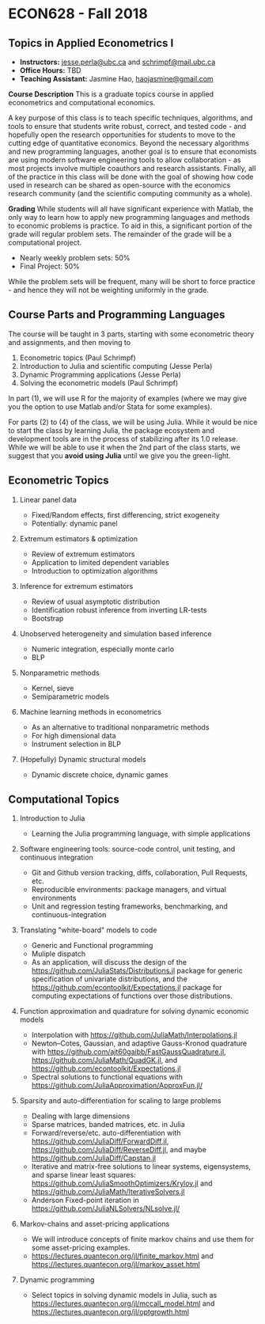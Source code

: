 # ECON628 - Fall 2018

## Topics in Applied Econometrics I



- **Instructors:** jesse.perla@ubc.ca and schrimpf@mail.ubc.ca
- **Office Hours:** TBD
- **Teaching Assistant:** Jasmine Hao, haojasmine@gmail.com

**Course Description**
This is a graduate topics course in applied econometrics and computational economics.


A key purpose of this class is to teach specific techniques, algorithms, and tools to ensure that students write robust, correct, and tested code - and hopefully open the research opportunities for students to move to the cutting edge of quantitative economics.  Beyond the necessary algorithms and new programming languages, another goal is to ensure that economists are using modern software engineering tools to allow collaboration -  as most projects involve multiple coauthors and research assistants.  Finally, all of the practice in this class will be done with the goal of showing how code used in research can be shared as open-source with the economics research community (and the scientific computing community as a whole).

**Grading**
While students will all have significant experience with Matlab, the only way to learn how to apply new programming languages and methods to economic problems is practice.  To aid in this, a significant portion of the grade will regular problem sets.  The remainder of the grade will be a computational project.

- Nearly weekly problem sets: 50%
- Final Project: 50%

While the problem sets will be frequent, many will be short to force practice - and hence they will not be weighting uniformly in the grade.

## Course Parts and Programming Languages

The course will be taught in 3 parts, starting with some econometric theory and assignments, and then moving to 
1. Econometric topics (Paul Schrimpf)
2. Introduction to Julia and scientific computing (Jesse Perla)
3. Dynamic Programming applications (Jesse Perla)
4. Solving the econometric models (Paul Schrimpf)

In part (1), we will use R for the majority of examples (where we may give you the option to use Matlab and/or Stata for some examples).

For parts (2) to (4) of the class, we will be using Julia.  While it would be nice to start the class by learning Julia, the package ecosystem and development tools are in the process of stabilizing after its 1.0 release.  While we will be able to use it when the 2nd part of the class starts, we suggest that you **avoid using Julia** until we give you the green-light.


## Econometric Topics

1. Linear panel data
     - Fixed/Random effects, first differencing, strict exogeneity
     - Potentially: dynamic panel

2. Extremum estimators & optimization
     - Review of extremum estimators 
     - Application to limited dependent variables
     - Introduction to optimization algorithms
       
3. Inference for extremum estimators
     - Review of usual asymptotic distribution
     - Identification robust inference from inverting LR-tests
     - Bootstrap
       
4. Unobserved heterogeneity and simulation based inference
     - Numeric integration, especially monte carlo
     - BLP
       
5. Nonparametric methods
     - Kernel, sieve
     - Semiparametric models
       
6. Machine learning methods in econometrics
     - As an alternative to traditional nonparametric methods      
     - For high dimensional data 
     - Instrument selection in BLP
       
7. (Hopefully) Dynamic structural models 
     - Dynamic discrete choice, dynamic games
     
## Computational Topics

1. Introduction to Julia 
   - Learning the Julia programming language, with simple applications
  
2. Software engineering tools: source-code control, unit testing, and continuous integration
   - Git and Github version tracking, diffs, collaboration, Pull Requests, etc.
    - Reproducible environments: package managers, and virtual environments
    - Unit and regression testing frameworks, benchmarking, and continuous-integration
3. Translating "white-board" models to code
   - Generic and Functional programming
   - Muliple dispatch
   - As an application, will discuss the design of the https://github.com/JuliaStats/Distributions.jl package for generic specification of univariate distributions, and the https://github.com/econtoolkit/Expectations.jl package for computing expectations of functions over those distributions.
4. Function approximation and quadrature for solving dynamic economic models
    - Interpolation with https://github.com/JuliaMath/Interpolations.jl
    - Newton–Cotes, Gaussian, and adaptive Gauss-Kronod quadrature with https://github.com/ajt60gaibb/FastGaussQuadrature.jl, https://github.com/JuliaMath/QuadGK.jl, and https://github.com/econtoolkit/Expectations.jl
    - Spectral solutions to functional equations with https://github.com/JuliaApproximation/ApproxFun.jl/
5. Sparsity and auto-differentiation for scaling to large problems
   - Dealing with large dimensions
   - Sparse matrices, banded matrices, etc. in Julia
    - Forward/reverse/etc. auto-differentiation with https://github.com/JuliaDiff/ForwardDiff.jl, https://github.com/JuliaDiff/ReverseDiff.jl, and maybe https://github.com/JuliaDiff/Capstan.jl
    - Iterative and matrix-free solutions to linear systems, eigensystems, and sparse linear least squares: https://github.com/JuliaSmoothOptimizers/Krylov.jl and https://github.com/JuliaMath/IterativeSolvers.jl
    - Anderson Fixed-point iteration in https://github.com/JuliaNLSolvers/NLsolve.jl/


6. Markov-chains and asset-pricing applications
   - We will introduce concepts of finite markov chains and use them for some asset-pricing examples.
   - https://lectures.quantecon.org/jl/finite_markov.html and https://lectures.quantecon.org/jl/markov_asset.html
7. Dynamic programming
    - Select topics in solving dynamic models in Julia, such as https://lectures.quantecon.org/jl/mccall_model.html and https://lectures.quantecon.org/jl/optgrowth.html
